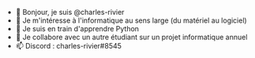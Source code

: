 - 👋 Bonjour, je suis @charles-rivier
- 👀 Je m'intéresse à l'informatique au sens large (du matériel au logiciel)
- 🌱 Je suis en train d'apprendre Python
- 💞️ Je collabore avec un autre étudiant sur un projet informatique annuel
- 📫 Discord : charles-rivier#8545
